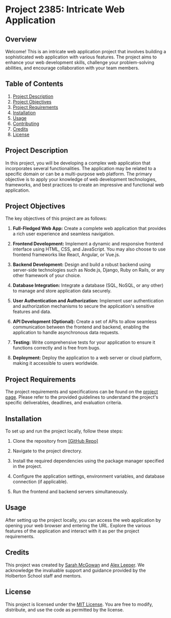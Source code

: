 # Project 2385: Intricate Web Application

## Overview

Welcome! This is an intricate web application project that involves building a sophisticated web application with various features. The project aims to enhance your web development skills, challenge your problem-solving abilities, and encourage collaboration with your team members.

## Table of Contents

1. [Project Description](#project-description)
2. [Project Objectives](#project-objectives)
3. [Project Requirements](#project-requirements)
4. [Installation](#installation)
5. [Usage](#usage)
6. [Contributing](#contributing)
7. [Credits](#credits)
8. [License](#license)

## Project Description

In this project, you will be developing a complex web application that incorporates several functionalities. The application may be related to a specific domain or can be a multi-purpose web platform. The primary objective is to apply your knowledge of web development technologies, frameworks, and best practices to create an impressive and functional web application.

## Project Objectives

The key objectives of this project are as follows:

1. **Full-Fledged Web App:** Create a complete web application that provides a rich user experience and seamless navigation.

2. **Frontend Development:** Implement a dynamic and responsive frontend interface using HTML, CSS, and JavaScript. You may also choose to use frontend frameworks like React, Angular, or Vue.js.

3. **Backend Development:** Design and build a robust backend using server-side technologies such as Node.js, Django, Ruby on Rails, or any other framework of your choice.

4. **Database Integration:** Integrate a database (SQL, NoSQL, or any other) to manage and store application data securely.

5. **User Authentication and Authorization:** Implement user authentication and authorization mechanisms to secure the application's sensitive features and data.

6. **API Development (Optional):** Create a set of APIs to allow seamless communication between the frontend and backend, enabling the application to handle asynchronous data requests.

7. **Testing:** Write comprehensive tests for your application to ensure it functions correctly and is free from bugs.

8. **Deployment:** Deploy the application to a web server or cloud platform, making it accessible to users worldwide.

## Project Requirements

The project requirements and specifications can be found on the [project page](https://intranet.hbtn.io/projects/2385). Please refer to the provided guidelines to understand the project's specific deliverables, deadlines, and evaluation criteria.

## Installation

To set up and run the project locally, follow these steps:

1. Clone the repository from [\[GitHub Repo\]](https://github.com/GoldLion1011/holbertonschool-files_manager)

2. Navigate to the project directory.

3. Install the required dependencies using the package manager specified in the project.

4. Configure the application settings, environment variables, and database connection (if applicable).

5. Run the frontend and backend servers simultaneously.

## Usage

After setting up the project locally, you can access the web application by opening your web browser and entering the URL. Explore the various features of the application and interact with it as per the project requirements.


## Credits

This project was created by [Sarah McGowan](https://github.com/GoldLion1011) and [Alex Leeper](https://github.com/alixvox). We acknowledge the invaluable support and guidance provided by the Holberton School staff and mentors.

## License

This project is licensed under the [MIT License](LICENSE). You are free to modify, distribute, and use the code as permitted by the license.

